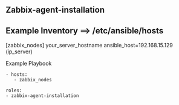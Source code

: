 Zabbix-agent-installation
------

Example Inventory ==> /etc/ansible/hosts
------
[zabbix_nodes]
your_server_hostname ansible_host=192.168.15.129 (ip_server)

Example Playbook
```
- hosts:
   - zabbix_nodes
 ```
```
roles:
- zabbix-agent-installation
```
